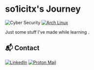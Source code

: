 # so1icitx's Journey

![Cyber Security](https://img.shields.io/badge/Specializing-In%20Cyber%20Security-blue)
[![Arch Linux](https://img.shields.io/badge/Arch%20Linux-1793D1?logo=arch-linux&logoColor=fff)](#)


Just some stuff I've made while learning .



## 📬 Contact


[![LinkedIn](https://img.shields.io/badge/LinkedIn-Profile-blue?logo=linkedin)](https://linkedin.com/in/atila-tair)
[![Proton Mail](https://img.shields.io/badge/Email_Me-8B89CC?logo=protonmail&logoColor=white)](mailto:tojitiktok@proton.me)

